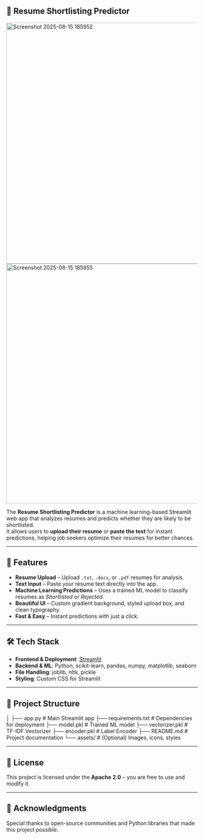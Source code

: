 ## 📜 Resume Shortlisting Predictor

<img width="1140" height="633" alt="Screenshot 2025-08-15 185952" src="https://github.com/user-attachments/assets/996d926d-ae81-4b3f-929e-e27d2d741fcd" />

<img width="1126" height="630" alt="Screenshot 2025-08-15 185855" src="https://github.com/user-attachments/assets/b8ff4e00-7e18-48e3-9830-bc06f00c498d" />

The **Resume Shortlisting Predictor** is a machine learning-based Streamlit web app that analyzes resumes and predicts whether they are likely to be shortlisted.  
It allows users to **upload their resume** or **paste the text** for instant predictions, helping job seekers optimize their resumes for better chances.

---

## 🚀 Features

- **Resume Upload** – Upload `.txt`, `.docx`, or `.pdf` resumes for analysis.  
- **Text Input** – Paste your resume text directly into the app.  
- **Machine Learning Predictions** – Uses a trained ML model to classify resumes as *Shortlisted* or *Rejected*.  
- **Beautiful UI** – Custom gradient background, styled upload box, and clean typography.  
- **Fast & Easy** – Instant predictions with just a click.  

---

## 🛠️ Tech Stack

- **Frontend & Deployment**: [Streamlit](https://streamlit.io/)  
- **Backend & ML**: Python, scikit-learn, pandas, numpy, matplotlib, seaborn 
- **File Handling**: joblib, nltk, pickle 
- **Styling**: Custom CSS for Streamlit  

---

## 📂 Project Structure
│
├── app.py # Main Streamlit app
├── requirements.txt # Dependencies for deployment
├── model.pkl # Trained ML model
├── vectorizer.pkl # TF-IDF Vectorizer
├── encoder.pkl # Label Encoder
├── README.md # Project documentation
└── assets/ # (Optional) Images, icons, styles

---

## 📜 License
This project is licensed under the **Apache 2.0** – you are free to use and modify it.

---

## 🙌 Acknowledgments
Special thanks to open-source communities and Python libraries that made this project possible.

